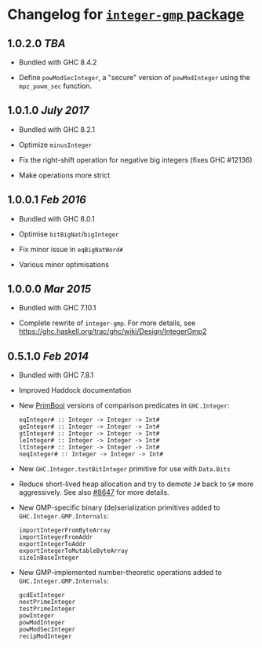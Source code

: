 # Changelog for [`integer-gmp` package](http://hackage.haskell.org/package/integer-gmp)

## 1.0.2.0 *TBA*

  * Bundled with GHC 8.4.2

  * Define `powModSecInteger`, a "secure" version of `powModInteger` using the
    `mpz_powm_sec` function.

## 1.0.1.0 *July 2017*

  * Bundled with GHC 8.2.1

  * Optimize `minusInteger`

  * Fix the right-shift operation for negative big integers (fixes GHC #12136)

  * Make operations more strict

## 1.0.0.1  *Feb 2016*

  * Bundled with GHC 8.0.1

  * Optimise `bitBigNat`/`bigInteger`

  * Fix minor issue in `eqBigNatWord#`

  * Various minor optimisations

## 1.0.0.0  *Mar 2015*

  * Bundled with GHC 7.10.1

  * Complete rewrite of `integer-gmp`. For more details, see
    https://ghc.haskell.org/trac/ghc/wiki/Design/IntegerGmp2

## 0.5.1.0  *Feb 2014*

  * Bundled with GHC 7.8.1

  * Improved Haddock documentation

  * New [PrimBool](https://ghc.haskell.org/trac/ghc/wiki/PrimBool)
    versions of comparison predicates in `GHC.Integer`:

        eqInteger# :: Integer -> Integer -> Int#
        geInteger# :: Integer -> Integer -> Int#
        gtInteger# :: Integer -> Integer -> Int#
        leInteger# :: Integer -> Integer -> Int#
        ltInteger# :: Integer -> Integer -> Int#
        neqInteger# :: Integer -> Integer -> Int#

  * New `GHC.Integer.testBitInteger` primitive for use with `Data.Bits`

  * Reduce short-lived heap allocation and try to demote `J#` back
    to `S#` more aggressively.  See also
    [#8647](https://ghc.haskell.org/trac/ghc/ticket/8647)
    for more details.

  * New GMP-specific binary (de)serialization primitives added to
    `GHC.Integer.GMP.Internals`:

        importIntegerFromByteArray
        importIntegerFromAddr
        exportIntegerToAddr
        exportIntegerToMutableByteArray
        sizeInBaseInteger

  * New GMP-implemented number-theoretic operations added to
    `GHC.Integer.GMP.Internals`:

        gcdExtInteger
        nextPrimeInteger
        testPrimeInteger
        powInteger
        powModInteger
        powModSecInteger
        recipModInteger
